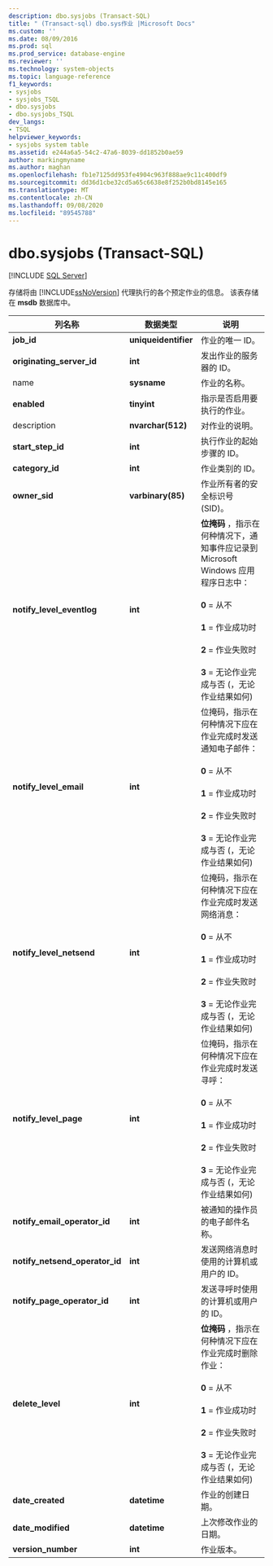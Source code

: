 ```yaml
---
description: dbo.sysjobs (Transact-SQL)
title: " (Transact-sql) dbo.sys作业 |Microsoft Docs"
ms.custom: ''
ms.date: 08/09/2016
ms.prod: sql
ms.prod_service: database-engine
ms.reviewer: ''
ms.technology: system-objects
ms.topic: language-reference
f1_keywords:
- sysjobs
- sysjobs_TSQL
- dbo.sysjobs
- dbo.sysjobs_TSQL
dev_langs:
- TSQL
helpviewer_keywords:
- sysjobs system table
ms.assetid: e244a6a5-54c2-47a6-8039-dd1852b0ae59
author: markingmyname
ms.author: maghan
ms.openlocfilehash: fb1e7125dd953fe4904c963f888ae9c11c400df9
ms.sourcegitcommit: dd36d1cbe32cd5a65c6638e8f252b0bd8145e165
ms.translationtype: MT
ms.contentlocale: zh-CN
ms.lasthandoff: 09/08/2020
ms.locfileid: "89545788"
---
```

# <a name="dbosysjobs-transact-sql"></a>dbo.sysjobs (Transact-SQL)
[!INCLUDE [SQL Server](../../includes/applies-to-version/sqlserver.md)]

  存储将由 [!INCLUDE[ssNoVersion](../../includes/ssnoversion-md.md)] 代理执行的各个预定作业的信息。 该表存储在 **msdb** 数据库中。  
  
|列名称|数据类型|说明|  
|-----------------|---------------|-----------------|  
|**job_id**|**uniqueidentifier**|作业的唯一 ID。|  
|**originating_server_id**|**int**|发出作业的服务器的 ID。|  
|name|**sysname**|作业的名称。|  
|**enabled**|**tinyint**|指示是否启用要执行的作业。|  
|description|**nvarchar(512)**|对作业的说明。|  
|**start_step_id**|**int**|执行作业的起始步骤的 ID。|  
|**category_id**|**int**|作业类别的 ID。|  
|**owner_sid**|**varbinary(85)**|作业所有者的安全标识号 (SID)。|  
|**notify_level_eventlog**|**int**|**位掩码** ，指示在何种情况下，通知事件应记录到 Microsoft Windows 应用程序日志中：<br /><br /> **0** = 从不<br /><br /> **1** = 作业成功时<br /><br /> **2** = 作业失败时<br /><br /> **3** = 无论作业完成与否 (，无论作业结果如何) |  
|**notify_level_email**|**int**|位掩码，指示在何种情况下应在作业完成时发送通知电子邮件：<br /><br /> **0** = 从不<br /><br /> **1** = 作业成功时<br /><br /> **2** = 作业失败时<br /><br /> **3** = 无论作业完成与否 (，无论作业结果如何) |  
|**notify_level_netsend**|**int**|位掩码，指示在何种情况下应在作业完成时发送网络消息：<br /><br /> **0** = 从不<br /><br /> **1** = 作业成功时<br /><br /> **2** = 作业失败时<br /><br /> **3** = 无论作业完成与否 (，无论作业结果如何) |  
|**notify_level_page**|**int**|位掩码，指示在何种情况下应在作业完成时发送寻呼：<br /><br /> **0** = 从不<br /><br /> **1** = 作业成功时<br /><br /> **2** = 作业失败时<br /><br /> **3** = 无论作业完成与否 (，无论作业结果如何) |  
|**notify_email_operator_id**|**int**|被通知的操作员的电子邮件名称。|  
|**notify_netsend_operator_id**|**int**|发送网络消息时使用的计算机或用户的 ID。|  
|**notify_page_operator_id**|**int**|发送寻呼时使用的计算机或用户的 ID。|  
|**delete_level**|**int**|**位掩码** ，指示在何种情况下应在作业完成时删除作业：<br /><br /> **0** = 从不<br /><br /> **1** = 作业成功时<br /><br /> **2** = 作业失败时<br /><br /> **3** = 无论作业完成与否 (，无论作业结果如何) |  
|**date_created**|**datetime**|作业的创建日期。|  
|**date_modified**|**datetime**|上次修改作业的日期。|  
|**version_number**|**int**|作业版本。|  
  
  
